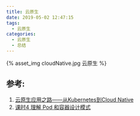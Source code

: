 ```yaml
---
title: 云原生
date: 2019-05-02 12:47:15
tags:
  - 云原生
categories:
  - 云原生
  - 总结
---
```


<p></p>
<!-- more -->


{% asset_img   cloudNative.jpg  云原生  %}


## 参考:

1. [云原生应用之路——从Kubernetes到Cloud Native](https://jimmysong.io/kubernetes-handbook/cloud-native/from-kubernetes-to-cloud-native.html)
2. [课时4 理解 Pod 和容器设计模式](https://edu.aliyun.com/lesson_1651_13079?spm=5176.254948.1334973.10.2c12cad2AHzzTw#_13079)